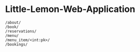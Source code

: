 # Little-Lemon-Web-Application
    /about/
    /book/
    /reservations/
    /menu/
    /menu_item/<int:pk>/
    /bookings/
